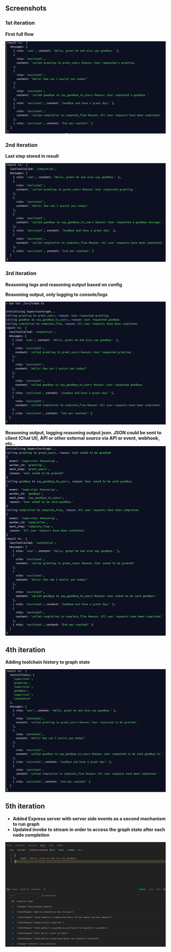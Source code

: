 




## Screenshots

### 1st iteration
**First full flow**

![img.png](images/img.png)

### 2nd iteration
**Last step stored in result**

![img_1.png](images/img_1.png)


### 3rd iteration
**Reasoning logs and reasoning output based on config**

**Reasoning output, only logging to console/logs**

![img_2.png](images/img_2.png)

**Reasoning output, logging reasoning output json. JSON could be sent to client (Chat UI), API or other external source via API or event, webhook, etc..**
![img_3.png](images/img_3.png)


## 4th iteration
**Adding toolchain history to graph state**

![Tool Chain History in graph state](images/tool-chain-history.png)


## 5th iteration
- **Added Express server with server side events as a second mechanism to run graph**
- **Updated invoke to stream in order to access the graph state after each node completion**

![Agent called via http server with thought process](images/agent-via-http-with-thought-process.png)
